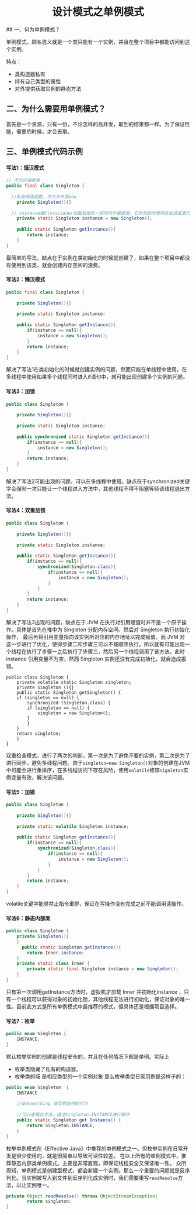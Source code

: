 <h1 align="center">设计模式之单例模式</h1>
## 一、何为单例模式？

单例模式，顾名思义就是一个类只能有一个实例，并且在整个项目中都能访问到这个实例。



特点：

- 类构造器私有
- 持有自己类型的属性
- 对外提供获取实例的静态方法



## 二、为什么需要用单例模式？

首先是一个资源，只有一份，不论怎样的高并发，取到的结果都一样。为了保证性能，需要的时候，才会去取。



## 三、单例模式代码示例

#### 写法1：饿汉模式

```java
// 不允许被继承
public final class Singleton {
	
  //私有构造函数，不允许外部new
	private Singleton(){}
	
  // instance被ClassLoader加载后很长一段时间才被使用，它所开辟的堆内存会驻留更久
	private static Singleton instance = new Singleton();
	
	public static Singleton getInstance(){
		return instance;
	}
}
```

最简单的写法，缺点在于实例在类初始化的时候就创建了，如果在整个项目中都没有使用到该类，就会创建内存空间的浪费。



#### 写法2：懒汉模式

```java
public final class Singleton {
	
	private Singleton(){}
	
	private static Singleton instance;
	
	public static Singleton getInstance(){
		if(instance == null){
			instance = new Singleton();		
		}
		return instance;
	}
}
```

解决了写法1在类初始化的时候就创建实例的问题，然而只能在单线程中使用，在多线程中使用如果多个线程同时进入if语句中，就可能出现创建多个实例的问题。



#### 写法3：加锁

```java
public class Singleton {
	
	private Singleton(){}
	
	private static Singleton instance;
	
	public synchronized static Singleton getInstance(){
		if(instance == null){
			instance = new Singleton();		
		}
		return instance;
	}
}
```

解决了写法2可能出现的问题，可以在多线程中使用。缺点在于synchronized关键字会强制一次只能让一个线程进入方法中，其他线程不得不阻塞等待该线程退出方法。



#### 写法4：双重加锁

```java
public class Singleton {
	
	private Singleton(){}
	
	private static Singleton instance;
	
	public static Singleton getInstance(){
		if(instance == null){
			synchronized(Singleton.class){
				if(instance == null){
					instance = new Singleton();		
				}
			}
		}
		return instance;
	}
}
```

解决了写法3出现的问题，缺点在于 JVM 在执行对引用赋值时并不是一个原子操作。具体是首先在堆中为 Singleton 分配内存空间，然后对 Singleton 执行初始化操作， 最后再将引用变量指向该实例所对应的内存地址以完成赋值。而 JVM 对这一步进行了优化，使得步骤二和步骤三可以不按顺序执行。所以就有可能出现一个线程在执行了步骤一之后执行了步骤三，然后另一个线程调用了该方法，此时 instance 引用变量不为空，然而 Singleton 实例还没有完成初始化，就会造成报错。



```
public class Singleton {  
    private volatile static Singleton singleton;  
    private Singleton (){}  
    public static Singleton getSingleton() {  
    if (singleton == null) {  
        synchronized (Singleton.class) {  
        if (singleton == null) {  
            singleton = new Singleton();  
        }  
        }  
    }  
    return singleton;  
    }  
}
```



双重检查模式，进行了两次的判断，第一次是为了避免不要的实例，第二次是为了进行同步，避免多线程问题。由于`singleton=new Singleton()`对象的创建在JVM中可能会进行重排序，在多线程访问下存在风险，使用`volatile`修饰`signleton`实例变量有效，解决该问题。



#### 写法5：加锁

```java
public class Singleton {
	
	private Singleton(){}
	
	private static volatile Singleton instance;
	
	public static Singleton getInstance(){
		if(instance == null){
			synchronized(Singleton.class){
				if(instance == null){
					instance = new Singleton();		
				}
			}
		}
		return instance;
	}
}
```

volatile关键字能够禁止指令重排，保证在写操作没有完成之前不能调用读操作。



#### 写法6：静态内部类

```java
public class Singleton { 
    private Singleton(){
    }
      public static Singleton getInstance(){  
        return Inner.instance;  
    }  
    private static class Inner {  
        private static final Singleton instance = new Singleton();  
    }  
} 
```

只有第一次调用getInstance方法时，虚拟机才加载 Inner 并初始化instance ，只有一个线程可以获得对象的初始化锁，其他线程无法进行初始化，保证对象的唯一性。目前此方式是所有单例模式中最推荐的模式，但具体还是根据项目选择。



#### 写法7：枚举

```java
public enum Singleton {
    INSTANCE;
}
```

默认枚举实例的创建是线程安全的，并且在任何情况下都是单例。实际上

- 枚举类隐藏了私有的构造器。
- 枚举类的域 是相应类型的一个实例对象
  那么枚举类型日常用例是这样子的：

```java
public enum Singleton  {
    INSTANCE 
 
    //doSomething 该实例支持的行为
      
    //可以省略此方法，通过Singleton.INSTANCE进行操作
    public static Singleton get Instance() {
        return Singleton.INSTANCE;
    }
}
```

枚举单例模式在《Effective Java》中推荐的单例模式之一。但枚举实例在日常开发是很少使用的，就是很简单以导致可读性较差。
在以上所有的单例模式中，推荐静态内部类单例模式。主要是非常直观，即保证线程安全又保证唯一性。
众所周知，单例模式是创建型模式，都会新建一个实例。那么一个重要的问题就是反序列化。当实例被写入到文件到反序列化成实例时，我们需要重写`readResolve`方法，以让实例唯一。

```java
private Object readResolve() throws ObjectStreamException{
        return singleton;
}
```